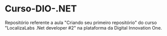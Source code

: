 # Curso-DIO-.NET

Repositório referente a aula "Criando seu primeiro repositório" do curso "LocalizaLabs .Net developer #2" na plataforma da Digital Innovation One.
